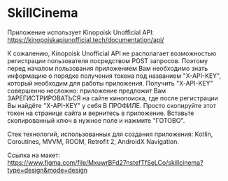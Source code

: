 # SkillCinema
Приложение использует Kinopoisk Unofficial API: https://kinopoiskapiunofficial.tech/documentation/api/

К сожалению, Kinopoisk Unofficial API не располагает возможностью регистрации пользователя посредством POST запросов. Поэтому перед началом пользования приложением Вам необходимо знать информацию о порядке получения токена под названием "X-API-KEY", который необходим для работы приложения.
Получить "X-API-KEY" совершенно несложно: приложение предложит Вам ЗАРЕГИСТРИРОВАТЬСЯ на сайте кинопоиска, где после регистрации Вы найдёте "X-API-KEY" у себя В ПРОФИЛЕ. Просто скопируйте этот токен на странице сайта и вернитесь в приложение. Вставьте скопированный ключ в нужное поле и нажмите "ГОТОВО". 

Стек технологий, использованных для создания приложения: Kotlin, Coroutines, MVVM, ROOM, Retrofit 2, AndroidX Navigation. 

Ссылка на макет: https://www.figma.com/file/MxuwrBFd27nstefTfSeLCo/skillcinema?type=design&mode=design
